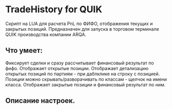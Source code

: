 # TradeHistory for QUIK
Скрипт на LUA для расчета PnL по ФИФО, отображения текущих и закрытых позиций.
Предназначен для запуска в торговом терминале QUIK производства компании ARQA.

## Что умеет:
Фиксирует сделки и сразу рассчитывает финансовый результат по фифо.
Отображает открытые позиции.
Отображает детализацию открытых позиций по партиям - при даблклике на строку с позицией.
Позиции можно скрывать/разворачивать по классам - щелчок на имени класса.
Отображает закрытые позиции и финансовый результат по ним.

## Описание настроек.

